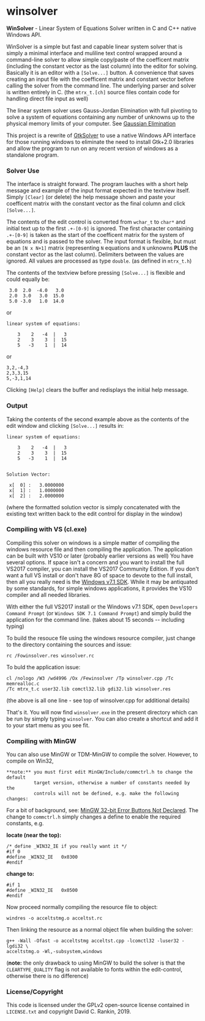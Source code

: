 # winsolver
**WinSolver** - Linear System of Equations Solver written in C and C++ native Windows API.

WinSolver is a simple but fast and capable linear system solver that is simply a minimal interface and muliline text control wrapped around a command-line solver to allow simple copy/paste of the coefficent matrix (including the constant vector as the last column) into the editor for solving. Basically it is an editor with a `[Solve...]` button.  A convenience that saves creating an input file with the coefficent matrix and constant vector before calling the solver from the command line. The underlying parser and solver is written entirely in C. (the `mtrx_t.[ch]` source files contain code for handling direct file input as well)

The linear system solver uses Gauss-Jordan Elimination with full pivoting to solve a system of equations containing any number of unknowns up to the physical memory limits of your computer. See [Gaussian Elimination](https://en.wikipedia.org/wiki/Gaussian_elimination)

This project is a rewrite of [GtkSolver](https://github.com/drankinatty/gtksolver) to use a native Windows API interface for those running windows to eliminate the need to install Gtk+2.0 libraries and allow the program to run on any recent version of windows as a standalone program.

### Solver Use

The interface is straight forward. The program lauches with a short help message and example of the input format expected in the textview itself. Simply `[Clear]` (or delete) the help message shown and paste your coefficent matrix with the constant vector as the final column and click `[Solve...]`.

The contents of the edit control is converted from `wchar_t` to `char*` and initial text up to the first `.+-[0-9]` is ignored. The first character containing `.+-[0-9]` is taken as the start of the coefficent matrix for the system of equations and is passed to the solver. The input format is flexible, but must be an `[N x N+1]` matrix (representing `N` equations and `N` unknowns **PLUS** the constant vector as the last column). Delimiters between the values are ignored. All values are processed as type `double`. (as defined in `mtrx_t.h`)

The contents of the textview before pressing `[Solve...]` is flexible and could equally be:

     3.0  2.0  -4.0   3.0
     2.0  3.0   3.0  15.0
     5.0 -3.0   1.0  14.0

or


    linear system of equations:

        3    2   -4  |   3
        2    3    3  |  15
        5   -3    1  |  14

or

    3,2,-4,3
    2,3,3,15
    5,-3,1,14

Clicking `[Help]` clears the buffer and redisplays the initial help message.

### Output

Taking the contents of the second example above as the contents of the edit window and clicking `[Solve...]` results in:

    linear system of equations:

        3    2   -4  |   3
        2    3    3  |  15
        5   -3    1  |  14


    Solution Vector:

     x[  0] :   3.0000000
     x[  1] :   1.0000000
     x[  2] :   2.0000000

(where the formatted solution vector is simply concatenated with the existing text written back to the edit control for display in the window)

### Compiling with VS (cl.exe)

Compiling this solver on windows is a simple matter of compiling the windows resource file and then compiling the application. The application can be built with VS10 or later (probably earlier versions as well) You have several options. If space isn't a concern and you want to install the full VS2017 compiler, you can install the VS2017 Community Edition. If you don't want a full VS install or don't have 8G of space to devote to the full install, then all you really need is the [Windows v7.1 SDK](https://www.microsoft.com/en-us/download/details.aspx?id=8279). While it may be antiquated by some standards, for simple windows applications, it provides the VS10 compiler and all needed libraries.

With either the full VS2017 install or the Windows v7.1 SDK, open `Developers Command Prompt` (or `Windows SDK 7.1 Command Prompt`) and simply build the application for the command line. (takes about 15 seconds -- including typing)

To build the resouce file using the windows resource compiler, just change to the directory containing the sources and issue:

    rc /Fowinsolver.res winsolver.rc

To buld the application issue:

    cl /nologo /W3 /wd4996 /Ox /Fewinsolver /Tp winsolver.cpp /Tc memrealloc.c
    /Tc mtrx_t.c user32.lib comctl32.lib gdi32.lib winsolver.res

(the above is all one line - see top of winsolver.cpp for additional details)

That's it. You will now find `winsolver.exe` in the present directory which can be run by simply typing `winsolver`. You can also create a shortcut and add it to your start menu as you see fit.

### Compiling with MinGW

You can also use MinGW or TDM-MinGW to compile the solver. However, to compile on Win32,

    **note:** you must first edit MinGW/Include/commctrl.h to change the default
              target version, otherwise a number of constants needed by the
              controls will not be defined, e.g. make the following changes:

For a bit of background, see: [MinGW 32-bit Error Buttons Not Declared](https://stackoverflow.com/questions/27663558/opencv-win8-1-mingw32-source-code-error-tbbuttoninfo-was-not-declared-in-this). The change to `commctrl.h` simply changes a define to enable the required constants, e.g.

**locate (near the top):**

    /* define _WIN32_IE if you really want it */
    #if 0
    #define _WIN32_IE   0x0300
    #endif

**change to:**

    #if 1
    #define _WIN32_IE   0x0500
    #endif

Now proceed normally compiling the resource file to object:

    windres -o acceltstmg.o acceltst.rc

Then linking the resource as a normal object file when building the solver:

    g++ -Wall -Ofast -o acceltstmg acceltst.cpp -lcomctl32 -luser32 -lgdi32 \
    acceltstmg.o -Wl,-subsystem,windows

(**note:** the only drawback to using MinGW to build the solver is that the `CLEARTYPE_QUALITY` flag is not available to fonts within the edit-control, otherwise there is no difference)

### License/Copyright

This code is licensed under the GPLv2 open-source license contained in `LICENSE.txt` and copyright David C. Rankin, 2019.

